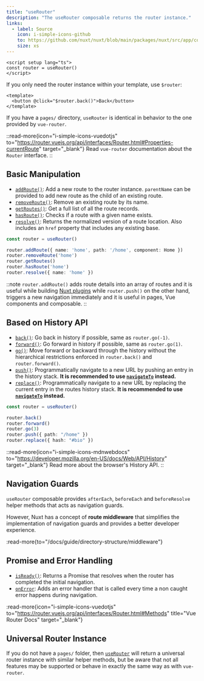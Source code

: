 ```yaml
---
title: "useRouter"
description: "The useRouter composable returns the router instance."
links:
  - label: Source
    icon: i-simple-icons-github
    to: https://github.com/nuxt/nuxt/blob/main/packages/nuxt/src/app/composables/router.ts
    size: xs
---
```


```vue [app/pages/index.vue]
<script setup lang="ts">
const router = useRouter()
</script>
```

If you only need the router instance within your template, use `$router`:

```vue [app/pages/index.vue]
<template>
  <button @click="$router.back()">Back</button>
</template>
```

If you have a `pages/` directory, `useRouter` is identical in behavior to the one provided by `vue-router`.

::read-more{icon="i-simple-icons-vuedotjs" to="https://router.vuejs.org/api/interfaces/Router.html#Properties-currentRoute" target="_blank"}
Read `vue-router` documentation about the `Router` interface.
::

## Basic Manipulation

- [`addRoute()`](https://router.vuejs.org/api/interfaces/Router.html#addRoute): Add a new route to the router instance. `parentName` can be provided to add new route as the child of an existing route.
- [`removeRoute()`](https://router.vuejs.org/api/interfaces/Router.html#removeRoute): Remove an existing route by its name.
- [`getRoutes()`](https://router.vuejs.org/api/interfaces/Router.html#getRoutes): Get a full list of all the route records.
- [`hasRoute()`](https://router.vuejs.org/api/interfaces/Router.html#hasRoute): Checks if a route with a given name exists.
- [`resolve()`](https://router.vuejs.org/api/interfaces/Router.html#resolve): Returns the normalized version of a route location. Also includes an `href` property that includes any existing base.

```ts [Example]
const router = useRouter()

router.addRoute({ name: 'home', path: '/home', component: Home })
router.removeRoute('home')
router.getRoutes()
router.hasRoute('home')
router.resolve({ name: 'home' })
```

::note
`router.addRoute()` adds route details into an array of routes and it is useful while building [Nuxt plugins](/docs/guide/directory-structure/plugins) while `router.push()` on the other hand, triggers a new navigation immediately and it is useful in pages, Vue components and composable.
::

## Based on History API

- [`back()`](https://router.vuejs.org/api/interfaces/Router.html#back): Go back in history if possible, same as `router.go(-1)`.
- [`forward()`](https://router.vuejs.org/api/interfaces/Router.html#forward): Go forward in history if possible, same as `router.go(1)`.
- [`go()`](https://router.vuejs.org/api/interfaces/Router.html#go): Move forward or backward through the history without the hierarchical restrictions enforced in `router.back()` and `router.forward()`.
- [`push()`](https://router.vuejs.org/api/interfaces/Router.html#push): Programmatically navigate to a new URL by pushing an entry in the history stack. **It is recommended to use [`navigateTo`](/docs/api/utils/navigate-to) instead.**
- [`replace()`](https://router.vuejs.org/api/interfaces/Router.html#replace): Programmatically navigate to a new URL by replacing the current entry in the routes history stack. **It is recommended to use [`navigateTo`](/docs/api/utils/navigate-to) instead.**

```ts [Example]
const router = useRouter()

router.back()
router.forward()
router.go(3)
router.push({ path: "/home" })
router.replace({ hash: "#bio" })
```

::read-more{icon="i-simple-icons-mdnwebdocs" to="https://developer.mozilla.org/en-US/docs/Web/API/History" target="_blank"}
Read more about the browser's History API.
::

## Navigation Guards

`useRouter` composable provides `afterEach`, `beforeEach` and `beforeResolve` helper methods that acts as navigation guards.

However, Nuxt has a concept of **route middleware** that simplifies the implementation of navigation guards and provides a better developer experience.

:read-more{to="/docs/guide/directory-structure/middleware"}

## Promise and Error Handling

- [`isReady()`](https://router.vuejs.org/api/interfaces/Router.html#isReady): Returns a Promise that resolves when the router has completed the initial navigation.
- [`onError`](https://router.vuejs.org/api/interfaces/Router.html#onError): Adds an error handler that is called every time a non caught error happens during navigation.

:read-more{icon="i-simple-icons-vuedotjs" to="https://router.vuejs.org/api/interfaces/Router.html#Methods" title="Vue Router Docs" target="_blank"}

## Universal Router Instance

If you do not have a `pages/` folder, then [`useRouter`](/docs/api/composables/use-router)  will return a universal router instance with similar helper methods, but be aware that not all features may be supported or behave in exactly the same way as with `vue-router`.
